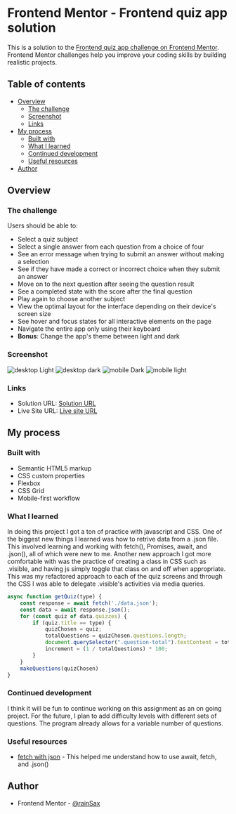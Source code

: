 # Frontend Mentor - Frontend quiz app solution

This is a solution to the [Frontend quiz app challenge on Frontend Mentor](https://www.frontendmentor.io/challenges/frontend-quiz-app-BE7xkzXQnU). Frontend Mentor challenges help you improve your coding skills by building realistic projects. 

## Table of contents

- [Overview](#overview)
  - [The challenge](#the-challenge)
  - [Screenshot](#screenshot)
  - [Links](#links)
- [My process](#my-process)
  - [Built with](#built-with)
  - [What I learned](#what-i-learned)
  - [Continued development](#continued-development)
  - [Useful resources](#useful-resources)
- [Author](#author)

## Overview

### The challenge

Users should be able to:

- Select a quiz subject
- Select a single answer from each question from a choice of four
- See an error message when trying to submit an answer without making a selection
- See if they have made a correct or incorrect choice when they submit an answer
- Move on to the next question after seeing the question result
- See a completed state with the score after the final question
- Play again to choose another subject
- View the optimal layout for the interface depending on their device's screen size
- See hover and focus states for all interactive elements on the page
- Navigate the entire app only using their keyboard
- **Bonus**: Change the app's theme between light and dark

### Screenshot

![desktop Light](./public/screenshots/desktop-light.png "Light mode desktop view")
![desktop dark](./public/screenshots/desktop-dark.png "Dark mode desktop view")
![mobile Dark](./public/screenshots/mobile-dark.png "dark mode mobile view")
![mobile light](./public/screenshots/mobile-light.png "light mode mobile view")

### Links

- Solution URL: [Solution URL](https://github.com/rainSaxFrontend-Mentor-Projects/frontend-quiz-app)
- Live Site URL: [Live site URL](https://rainsaxfrontend-mentor-projects.github.io/frontend-quiz-app/)

## My process

### Built with

- Semantic HTML5 markup
- CSS custom properties
- Flexbox
- CSS Grid
- Mobile-first workflow

### What I learned

In doing this project I got a ton of practice with javascript and CSS. One of the biggest new things I learned was how to retrive data from a .json file. This involved learning and working with fetch(), Promises, await, and .json(), all of which were new to me. Another new approach I got more comfortable with was the practice of creating a class in CSS such as .visible, and having js simply toggle that class on and off when appropriate. This was my refactored approach to each of the quiz screens and through the CSS I was able to delegate .visible's activities via media queries.

```js
async function getQuiz(type) {
    const response = await fetch('./data.json');
    const data = await response.json();
    for (const quiz of data.quizzes) {
        if (quiz.title == type) {
            quizChosen = quiz;
            totalQuestions = quizChosen.questions.length;
            document.querySelector(".question-total").textContent = totalQuestions
            increment = (1 / totalQuestions) * 100;
        }
    }
    makeQuestions(quizChosen)
}
```

### Continued development

I think it will be fun to continue working on this assignment as an on going project. For the future, I plan to add difficulty levels with different sets of questions. The program already allows for a variable number of questions.

### Useful resources

- [fetch with json](https://dmitripavlutin.com/fetch-with-json/) - This helped me understand how to use await, fetch, and .json()

## Author

- Frontend Mentor - [@rainSax](https://www.frontendmentor.io/profile/rainSax)

